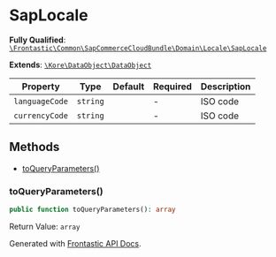 #  SapLocale

**Fully Qualified**: [`\Frontastic\Common\SapCommerceCloudBundle\Domain\Locale\SapLocale`](../../../../../src/php/SapCommerceCloudBundle/Domain/Locale/SapLocale.php)

**Extends**: [`\Kore\DataObject\DataObject`](https://github.com/kore/DataObject)

Property|Type|Default|Required|Description
--------|----|-------|--------|-----------
`languageCode` | `string` |  | - | ISO code
`currencyCode` | `string` |  | - | ISO code

## Methods

* [toQueryParameters()](#toqueryparameters)

### toQueryParameters()

```php
public function toQueryParameters(): array
```

Return Value: `array`

Generated with [Frontastic API Docs](https://github.com/FrontasticGmbH/apidocs).
